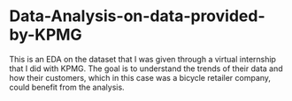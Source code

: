 # Data-Analysis-on-data-provided-by-KPMG
This is an EDA on the dataset that I was given through a virtual internship that I did with KPMG. The goal is to understand the trends of their data and how their customers, which in this case was a bicycle retailer company, could benefit from the analysis.
